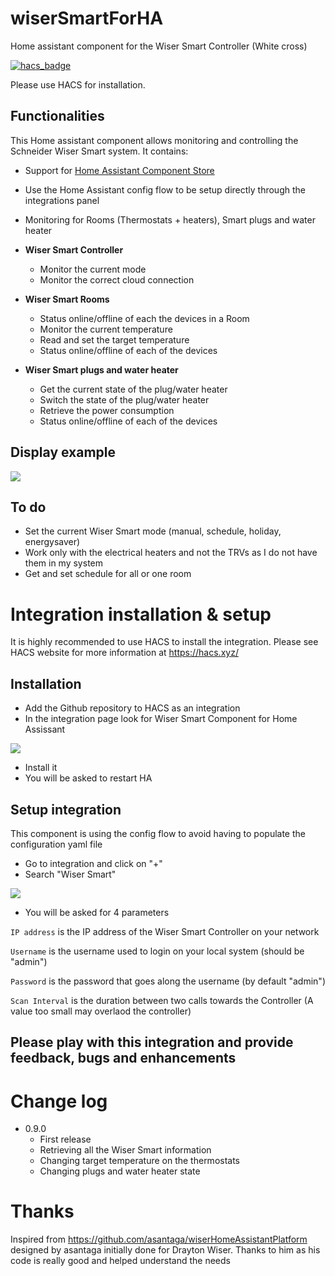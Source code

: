 # wiserSmartForHA

Home assistant component for the Wiser Smart Controller (White cross)

[![hacs_badge](https://img.shields.io/badge/HACS-Custom-orange.svg)](https://github.com/custom-components/hacs)

Please use HACS for installation.

## Functionalities

This Home assistant component allows monitoring and controlling the Schneider Wiser Smart system.
It contains:

- Support for [Home Assistant Component Store](https://community.home-assistant.io/t/custom-component-hacs/121727)

- Use the Home Assistant config flow to be setup directly through the integrations panel

- Monitoring for Rooms (Thermostats + heaters), Smart plugs and water heater

- **Wiser Smart Controller**

    - Monitor the current mode
    - Monitor the correct cloud connection

- **Wiser Smart Rooms**

    - Status online/offline of each the devices in a Room
    - Monitor the current temperature
    - Read and set the target temperature
    - Status online/offline of each of the devices

- **Wiser Smart plugs and water heater**

    - Get the current state of the plug/water heater
    - Switch the state of the plug/water heater
    - Retrieve the power consumption
    - Status online/offline of each of the devices

## Display example

![](https://github.com/tomtomfx/wiserSmartForHA/blob/master/docs/ha_display.png)

## To do

- Set the current Wiser Smart mode (manual, schedule, holiday, energysaver)
- Work only with the electrical heaters and not the TRVs as I do not have them in my system
- Get and set schedule for all or one room

# Integration installation & setup

It is highly recommended to use HACS to install the integration. Please see HACS website for more information at https://hacs.xyz/

## Installation

- Add the Github repository to HACS as an integration 
- In the integration page look for Wiser Smart Component for Home Assissant

![](https://github.com/tomtomfx/wiserSmartForHA/blob/master/docs/ha_hacs_wiser.png)

- Install it
- You will be asked to restart HA

## Setup integration

This component is using the config flow to avoid having to populate the configuration yaml file

- Go to integration and click on "+"
- Search "Wiser Smart"

![](https://github.com/tomtomfx/wiserSmartForHA/blob/master/docs/ha_integration.png)

- You will be asked for 4 parameters

```IP address``` is the IP address of the Wiser Smart Controller on your network

```Username``` is the username used to login on your local system (should be "admin")

```Password``` is the password that goes along the username (by default "admin")

```Scan Interval``` is the duration between two calls towards the Controller (A value too small may overlaod the controller)

## Please play with this integration and provide feedback, bugs and enhancements 

# Change log

- 0.9.0
    * First release
    * Retrieving all the Wiser Smart information
    * Changing target temperature on the thermostats
    * Changing plugs and water heater state

# Thanks

Inspired from https://github.com/asantaga/wiserHomeAssistantPlatform designed by asantaga initially done for Drayton Wiser.
Thanks to him as his code is really good and helped understand the needs
